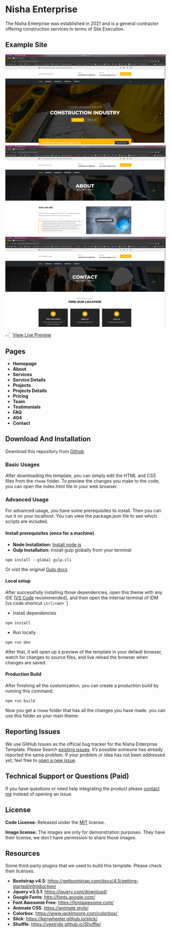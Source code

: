 # Nisha Enterprise

The Nisha Enterprise was established in 2021 and is a general contractor offering
construction services in terms of Site Execution.

<!-- demo -->
## Example Site

[![](screenshots/index.png)](https://nisha-enterprise/index.html/)
[![](screenshots/about.png)](https://nisha-enterprise/about.html)
[![](screenshots/contact.png)](https://nisha-enterprise/contact.html)

👉🏻[View Live Preview](https://nisha-enterprise.com/)

<!-- resources -->
## Pages

* **Homepage**
* **About**
* **Services**
* **Service Details**
* **Projects**
* **Projects Details**
* **Pricing**
* **Team**
* **Testimonials**
* **FAQ**
* **404**
* **Contact**

<!-- download -->
## Download And Installation

Download this repository from [Github](https://github.com/anshbadaya/nisha-enterprise)

<!-- installation -->
### Basic Usages

After downloading the template, you can simply edit the HTML and CSS files from the `theme` folder. To preview the changes you make to the code, you can open the index.html file in your web browser.

### Advanced Usage

For advanced usage, you have some prerequisites to install. Then you can run it on your localhost. You can view the package.json file to see which scripts are included.

#### Install prerequisites (once for a machine)

* **Node Installation:** [Install node js](https://nodejs.org/en/download/)
* **Gulp Installation:** Install gulp globally from your terminal

```
npm install --global gulp-cli
```

Or visit the original [Gulp docs](https://gulpjs.com/docs/en/getting-started/quick-start)

#### Local setup

After successfully installing those dependencies, open this theme with any IDE [[VS Code](https://code.visualstudio.com/) recommended], and then open the internal terminal of IDM [vs code shortcut <code>ctrl/cmd+\`</code>]

* Install dependencies

```
npm install
```

* Run locally

```
npm run dev
```

After that, it will open up a preview of the template in your default browser, watch for changes to source files, and live reload the browser when changes are saved.

#### Production Build

After finishing all the customization, you can create a production build by running this command.

```
npm run build
```

Now you get a `theme` folder that has all the changes you have made. you can use this folder as your main theme.

<!-- reporting issue -->
## Reporting Issues

We use GitHub Issues as the official bug tracker for the Nisha Enterprise Template. Please Search [existing issues](https://github.com/anshbadaya/nisha-enterprise/issues). It’s possible someone has already reported the same problem.
If your problem or idea has not been addressed yet, feel free to [open a new issue](https://github.com/anshbadaya/nisha-enterprise/issues).

<!-- support -->
## Technical Support or Questions (Paid)

If you have questions or need help integrating the product please [contact me](mailto:me.anshbadaya@gmail.com) instead of opening an issue.

<!-- licence -->
## License

**Code License:** Released under the [MIT](https://github.com/anshbadaya/nisha-enterprise/blob/master/LICENSE) license.

**Image license:** The images are only for demonstration purposes. They have their license, we don't have permission to share those images.

<!-- resources -->
## Resources

Some third-party plugins that we used to build this template. Please check their licenses.

* **Bootstrap v4.5**: <https://getbootstrap.com/docs/4.5/getting-started/introduction/>
* **Jquery v3.5.1**: <https://jquery.com/download/>
* **Google Fonts**: <http://fonts.google.com/>
* **Font Awesome Free**: <https://fontawesome.com/>
* **Animate CSS**: <https://animate.style/>
* **Colorbox**: <https://www.jacklmoore.com/colorbox/>
* **Slick**: <https://kenwheeler.github.io/slick/>
* **Shuffle**: <https://vestride.github.io/Shuffle/>

